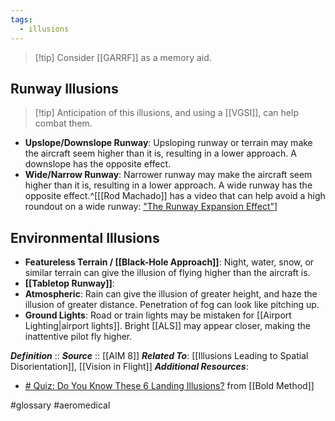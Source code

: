 ```yaml
---
tags:
  - illusions
---
```


> [!tip] Consider [[GARRF]] as a memory aid.

## Runway Illusions
> [!tip] Anticipation of this illusions, and using a [[VGSI]], can help combat them.

- **Upslope/Downslope Runway**: Upsloping runway or terrain may make the aircraft seem higher than it is, resulting in a lower approach. A downslope has the opposite effect.
- **Wide/Narrow Runway**: Narrower runway may make the aircraft seem higher than it is, resulting in a lower approach. A wide runway has the opposite effect.^[[[Rod Machado]] has a video that can help avoid a high roundout on a wide runway: ["The Runway Expansion Effect"](https://www.youtube.com/watch?v=9JfoZERqM7Q)]

## Environmental Illusions
- **Featureless Terrain / [[Black-Hole Approach]]**: Night, water, snow, or similar terrain can give the illusion of flying higher than the aircraft is.
- **[[Tabletop Runway]]**: 
- **Atmospheric**: Rain can give the illusion of greater height, and haze the illusion of greater distance. Penetration of fog can look like pitching up.
- **Ground Lights**: Road or train lights may be mistaken for [[Airport Lighting|airport lights]]. Bright [[ALS]] may appear closer, making the inattentive pilot fly higher.

***Definition***    :: 
***Source***         :: [[AIM 8]]
***Related To***: [[Illusions Leading to Spatial Disorientation]], [[Vision in Flight]]
***Additional Resources***:
- [# Quiz: Do You Know These 6 Landing Illusions?](https://www.boldmethod.com/blog/quizzes/2024/05/do-you-know-these-6-landing-illusions/) from [[Bold Method]]

#glossary #aeromedical